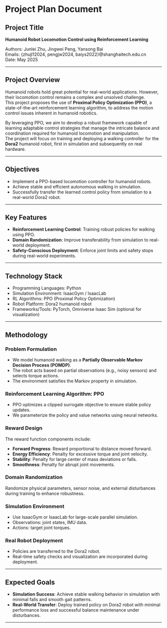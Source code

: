 # Project Plan Document

## Project Title
**Humanoid Robot Locomotion Control using Reinforcement Learning**

Authors: Junlei Zhu, Jingwei Peng, Yansong Bai  
Emails: {zhujl12024, pengjw2024, baiys2022}@shanghaitech.edu.cn  
Date: May 2025

---

## Project Overview
Humanoid robots hold great potential for real-world applications. However, their locomotion control remains a complex and unsolved challenge.  
This project proposes the use of **Proximal Policy Optimization (PPO)**, a state-of-the-art reinforcement learning algorithm, to address the motion control issues inherent in humanoid robotics.  

By leveraging PPO, we aim to develop a robust framework capable of learning adaptable control strategies that manage the intricate balance and coordination required for humanoid locomotion and manipulation.  
The project will focus on training and deploying a walking controller for the **Dora2** humanoid robot, first in simulation and subsequently on real hardware.

---

## Objectives
- Implement a PPO-based locomotion controller for humanoid robots.
- Achieve stable and efficient autonomous walking in simulation.
- Successfully transfer the learned control policy from simulation to a real-world Dora2 robot.

---

## Key Features
- **Reinforcement Learning Control**: Training robust policies for walking using PPO.
- **Domain Randomization**: Improve transferability from simulation to real-world deployment.
- **Safety-Conscious Deployment**: Enforce joint limits and safety stops during real-world experiments.

---

## Technology Stack
- Programming Languages: Python
- Simulation Environment: IsaacGym / IsaacLab
- RL Algorithms: PPO (Proximal Policy Optimization)
- Robot Platform: Dora2 humanoid robot
- Frameworks/Tools: PyTorch, Omniverse Isaac Sim (optional for visualization)

---

## Methodology

### Problem Formulation
- We model humanoid walking as a **Partially Observable Markov Decision Process (POMDP)**.
- The robot acts based on partial observations (e.g., noisy sensors) and selects torque actions.
- The environment satisfies the Markov property in simulation.

### Reinforcement Learning Algorithm: PPO
- PPO optimizes a clipped surrogate objective to ensure stable policy updates.
- We parameterize the policy and value networks using neural networks.

### Reward Design
The reward function components include:
- **Forward Progress**: Reward proportional to distance moved forward.
- **Energy Efficiency**: Penalty for excessive torque and joint velocity.
- **Stability**: Penalty for large center of mass deviations or falls.
- **Smoothness**: Penalty for abrupt joint movements.

### Domain Randomization
Randomize physical parameters, sensor noise, and external disturbances during training to enhance robustness.

### Simulation Environment
- Use IsaacGym or IsaacLab for large-scale parallel simulation.
- Observations: joint states, IMU data.
- Actions: target joint torques.

### Real Robot Deployment
- Policies are transferred to the Dora2 robot.
- Real-time safety checks and visualization are incorporated during deployment.

---

## Expected Goals
- **Simulation Success**: Achieve stable walking behavior in simulation with minimal falls and smooth gait patterns.
- **Real-World Transfer**: Deploy trained policy on Dora2 robot with minimal performance loss and successful balance maintenance under disturbances.

---

